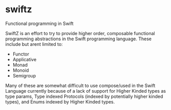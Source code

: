 swiftz
======

Functional programming in Swift


SwiftZ is an effort to try to provide higher order, composable functional programming abstractions 
in the Swift programming language. These include but arent limited to: 

* Functor
* Applicative
* Monad
* Monoid
* Semigroup

Many of these are somewhat difficult to use compose/used in the Swift Language currently because
of a lack of support for Higher Kinded types as type params, Type indexed Protocols (indexed by potentially higher kinded types),
and Enums indexed by Higher Kinded types.   
